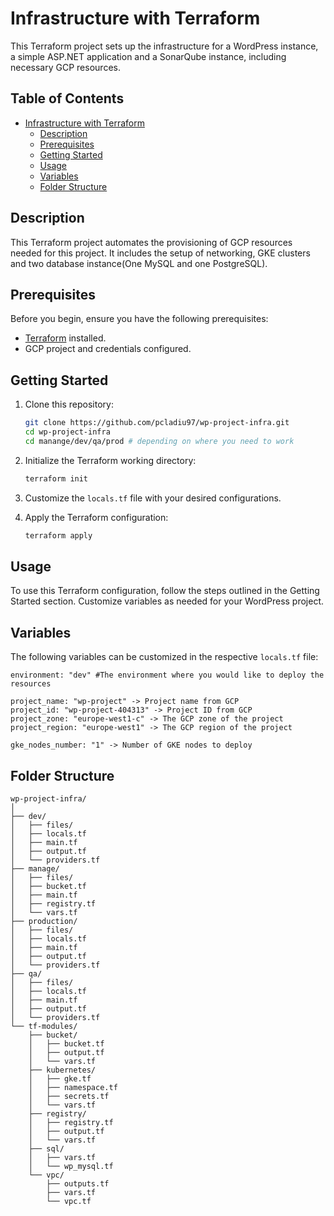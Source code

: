 # Infrastructure with Terraform

This Terraform project sets up the infrastructure for a WordPress instance, a simple ASP.NET application and a SonarQube instance, including necessary GCP resources.

## Table of Contents

- [Infrastructure with Terraform](#infrastructure-with-terraform)
  - [Description](#description)
  - [Prerequisites](#prerequisites)
  - [Getting Started](#getting-started)
  - [Usage](#usage)
  - [Variables](#variables)
  - [Folder Structure](#folder-structure)

## Description

This Terraform project automates the provisioning of GCP resources needed for this project. It includes the setup of networking, GKE clusters and two database instance(One MySQL and one PostgreSQL).

## Prerequisites

Before you begin, ensure you have the following prerequisites:

- [Terraform](https://www.terraform.io/downloads.html) installed.
- GCP project and credentials configured.

## Getting Started

1. Clone this repository:

    ```bash
    git clone https://github.com/pcladiu97/wp-project-infra.git
    cd wp-project-infra
    cd manange/dev/qa/prod # depending on where you need to work
    ```

2. Initialize the Terraform working directory:

    ```bash
    terraform init
    ```

3. Customize the `locals.tf` file with your desired configurations.

4. Apply the Terraform configuration:

    ```bash
    terraform apply
    ```

## Usage

To use this Terraform configuration, follow the steps outlined in the Getting Started section. Customize variables as needed for your WordPress project.

## Variables

The following variables can be customized in the respective `locals.tf` file:

```plaintext
environment: "dev" #The environment where you would like to deploy the resources

project_name: "wp-project" -> Project name from GCP
project_id: "wp-project-404313" -> Project ID from GCP
project_zone: "europe-west1-c" -> The GCP zone of the project
project_region: "europe-west1" -> The GCP region of the project

gke_nodes_number: "1" -> Number of GKE nodes to deploy
```

## Folder Structure

```plaintext
wp-project-infra/
│
├── dev/
│   ├── files/
│   ├── locals.tf
│   ├── main.tf
│   ├── output.tf
│   └── providers.tf
├── manage/
│   ├── files/
│   ├── bucket.tf
│   ├── main.tf
│   ├── registry.tf
│   └── vars.tf
├── production/
│   ├── files/
│   ├── locals.tf
│   ├── main.tf
│   ├── output.tf
│   └── providers.tf
├── qa/
│   ├── files/
│   ├── locals.tf
│   ├── main.tf
│   ├── output.tf
│   └── providers.tf
└── tf-modules/
    ├── bucket/
    │   ├── bucket.tf
    │   ├── output.tf
    │   └── vars.tf
    ├── kubernetes/
    │   ├── gke.tf
    │   ├── namespace.tf
    │   ├── secrets.tf
    │   └── vars.tf
    ├── registry/
    │   ├── registry.tf
    │   ├── output.tf
    │   └── vars.tf
    ├── sql/
    │   ├── vars.tf
    │   └── wp_mysql.tf
    └── vpc/
        ├── outputs.tf
        ├── vars.tf
        └── vpc.tf
```
